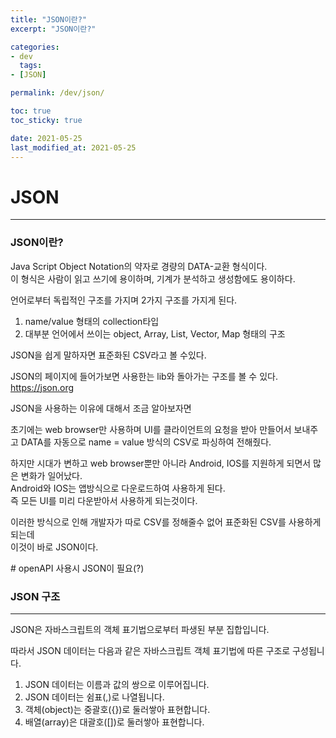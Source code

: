 ```yaml
---
title: "JSON이란?"
excerpt: "JSON이란?"

categories:
- dev
  tags:
- [JSON]

permalink: /dev/json/

toc: true
toc_sticky: true

date: 2021-05-25
last_modified_at: 2021-05-25
---
```


# JSON
---
### JSON이란?

Java Script Object Notation의 약자로 경량의 DATA-교환 형식이다.  
이 형식은 사람이 읽고 쓰기에 용이하며, 기계가 분석하고 생성함에도 용이하다.

언어로부터 독립적인 구조를 가지며 2가지 구조를 가지게 된다.
1. name/value 형태의 collection타입
2. 대부분 언어에서 쓰이는 object, Array, List, Vector, Map 형태의 구조

JSON을 쉽게 말하자면 표준화된 CSV라고 볼 수있다.

JSON의 페이지에 들어가보면 사용한는 lib와 돌아가는 구조를 볼 수 있다.  
https://json.org

JSON을 사용하는 이유에 대해서 조금 알아보자면  

초기에는 web browser만 사용하며 UI를 클라이언트의 요청을 받아 만들어서 보내주고 DATA를 자동으로 name = value 방식의 CSV로 파싱하여 전해줬다.

하지만 시대가 변하고 web browser뿐만 아니라 Android, IOS를 지원하게 되면서 많은 변화가 일어났다.  
Android와 IOS는 앱방식으로 다운로드하여 사용하게 된다.  
즉 모든 UI를 미리 다운받아서 사용하게 되는것이다.  

이러한 방식으로 인해 개발자가 따로 CSV를 정해줄수 없어 표준화된 CSV를 사용하게 되는데  
이것이 바로 JSON이다.

\# openAPI 사용시 JSON이 필요(?)

### JSON 구조
---
JSON은 자바스크립트의 객체 표기법으로부터 파생된 부분 집합입니다.

따라서 JSON 데이터는 다음과 같은 자바스크립트 객체 표기법에 따른 구조로 구성됩니다.

1. JSON 데이터는 이름과 값의 쌍으로 이루어집니다.
2. JSON 데이터는 쉼표(,)로 나열됩니다.
3. 객체(object)는 중괄호({})로 둘러쌓아 표현합니다.
4. 배열(array)은 대괄호([])로 둘러쌓아 표현합니다.



